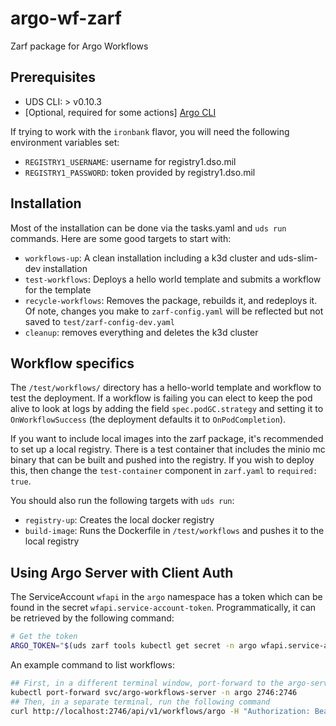 # argo-wf-zarf
Zarf package for Argo Workflows

## Prerequisites
* UDS CLI: > v0.10.3
* [Optional, required for some actions] [Argo CLI](https://argo-workflows.readthedocs.io/en/latest/walk-through/argo-cli/)

If trying to work with the `ironbank` flavor, you will need the following environment variables set:
* `REGISTRY1_USERNAME`: username for registry1.dso.mil
* `REGISTRY1_PASSWORD`: token provided by registry1.dso.mil

## Installation
Most of the installation can be done via the tasks.yaml and `uds run` commands.  Here are some good targets to start with:
* `workflows-up`: A clean installation including a k3d cluster and uds-slim-dev installation
* `test-workflows`: Deploys a hello world template and submits a workflow for the template
* `recycle-workflows`: Removes the package, rebuilds it, and redeploys it.  Of note, changes you make to `zarf-config.yaml` will be reflected but not saved to `test/zarf-config-dev.yaml`
* `cleanup`: removes everything and deletes the k3d cluster

## Workflow specifics
The `/test/workflows/` directory has a hello-world template and workflow to test the deployment.  If a workflow is failing you can elect to keep the pod alive to look at logs by adding the field `spec.podGC.strategy` and setting it to `OnWorkflowSuccess` (the deployment defaults it to `OnPodCompletion`).

If you want to include local images into the zarf package, it's recommended to set up a local registry.  There is a test container that includes the minio mc binary that can be built and pushed into the registry.  If you wish to deploy this, then change the `test-container` component in `zarf.yaml` to `required: true`.

You should also run the following targets with `uds run`:
* `registry-up`: Creates the local docker registry
* `build-image`: Runs the Dockerfile in `/test/workflows` and pushes it to the local registry

## Using Argo Server with Client Auth
The ServiceAccount `wfapi` in the `argo` namespace has a token which can be found in the secret `wfapi.service-account-token`.  Programmatically, it can be retrieved by the following command:
```bash
# Get the token
ARGO_TOKEN="$(uds zarf tools kubectl get secret -n argo wfapi.service-account-token -o=jsonpath='{.data.token}' | base64 --decode)"
```
An example command to list workflows:
```bash
## First, in a different terminal window, port-forward to the argo-server
kubectl port-forward svc/argo-workflows-server -n argo 2746:2746
## Then, in a separate terminal, run the following command
curl http://localhost:2746/api/v1/workflows/argo -H "Authorization: Bearer $ARGO_TOKEN"
```
